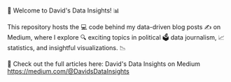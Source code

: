 🚀 Welcome to David's Data Insights! 📊

This repository hosts the 💻 code behind my data-driven blog posts ✍️ on Medium, where I explore 🔍 exciting topics in political 🗳️ data journalism, 📈 statistics, and insightful visualizations. 📉

🔗 Check out the full articles here: David's Data Insights on Medium
https://medium.com/@DavidsDataInsights
